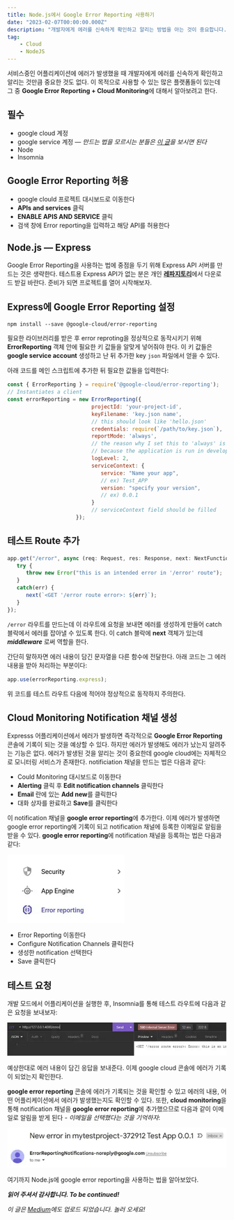 ```yaml
---
title: Node.js에서 Google Error Reporting 사용하기
date: "2023-02-07T00:00:00.000Z"
description: "개발자에게 에러를 신속하게 확인하고 알리는 방법을 아는 것이 중요합니다. Google Error Reporting을 통해 그 방법을 구현하는 방법을 알아봅니다."
tag: 
    - Cloud
    - NodeJS
---
```


서비스중인 어플리케이션에 에러가 발생했을 때 개발자에게 에러를 신속하게 확인하고 알리는 것만큼 중요한 것도 없다. 이 목적으로 사용할 수 있는 많은 플랫폼들이 있는데 그 중 **Google Error Reporting + Cloud Monitoring**에 대해서 알아보려고 한다.

## 필수
- google cloud 계정
- google service 계정 — _만드는 법을 모르시는 분들은 [이 글](https://shkim04.github.io/nodejs-에서-google-sheet-사용하는법)을 보시면 된다_
- Node
- Insomnia

## Google Error Reporting 허용
- google clould 프로젝트 대시보드로 이동한다
- **APIs and services** 클릭
- **ENABLE APIS AND SERVICE** 클릭
- 검색 창에 Error reporting을 입력하고 해당 API를 허용한다

## Node.js — Express
Google Error Reporting을 사용하는 법에 중점을 두기 위해 Express API 서버를 만드는 것은 생략한다. 테스트용 Express API가 없는 분은 개인 [**레파지토리**](https://github.com/shkim04/express_typescript_simple_api)에서 다운로드 받길 바란다. 준비가 되면 프로젝트를 열어 시작해보자.

##  Express에 Google Error Reporting 설정
```
npm install --save @google-cloud/error-reporting
```
필요한 라이브러리를 받은 후 error reproting을 정상적으로 동작시키기 위해 **ErrorReporting** 객체 안에 필요한 키 값들을 알맞게 넣어줘야 한다. 이 키 값들은 **google service account** 생성하고 난 뒤 추가한 key `json` 파일에서 얻을 수 있다. 

아래 코드를 메인 스크립트에 추가한 뒤 필요한 값들을 입력한다:

```js
const { ErrorReporting } = require('@google-cloud/error-reporting');
// Instantiates a client
const errorReporting = new ErrorReporting({
                           projectId: 'your-project-id',
                           keyFilename: 'key.json name',
                           // this should look like 'hello.json'
                           credentials: require(`/path/to/key.json`),
                           reportMode: 'always',
                           // the reason why I set this to 'always' is 
                           // because the application is run in development mode
                           logLevel: 2,
                           serviceContext: {
                              service: "Name your app",
                              // ex) Test_APP
                              version: "specify your version",
                              // ex) 0.0.1
                           }
                           // serviceContext field should be filled
                      });
```

## 테스트 Route 추가
```js
app.get("/error", async (req: Request, res: Response, next: NextFunction): Promise<void> => {
   try {
      throw new Error("this is an intended error in '/error' route");
   }
   catch(err) {
      next(`<GET '/error route error>: ${err}`);
   }
});
```
`/error` 라우트를 만드는데 이 라우트에 요청을 보내면 에러를 생성하게 만들어 catch 블락에서 에러를 잡아낼 수 있도록 한다. 이 catch 블락에 **next** 객체가 있는데 _**middleware**_ 로써 역할을 한다. 

간단히 말하자면 에러 내용이 담긴 문자열을 다른 함수에 전달한다. 아래 코드는 그 에러 내용을 받아 처리하는 부분이다:

```js
app.use(errorReporting.express);
```

위 코드를 테스트 라우트 다음에 적어야 정상적으로 동작하지 주의한다.

## Cloud Monitoring Notification 채널 생성
Expresss 어플리케이션에서 에러가 발생하면 즉각적으로 **Google Error Reporting** 콘솔에 기록이 되는 것을 예상할 수 있다. 하지만 에러가 발생해도 에러가 났는지 알려주는 기능은 없다. 에러가 발생된 것을 알리는 것이 중요한데 google cloud에는 자체적으로 모니터링 서비스가 존재한다. notificiation 채널을 만드는 법은 다음과 같다:

- Could Monitoring 대시보드로 이동한다
- **Alerting** 클릭 후 **Edit notification channels** 클릭한다
- **Email** 란에 있는 **Add new**를 클릭한다
- 대화 상자를 완료하고 **Save**를 클릭한다

이 notification 채널을 **google error reporting**에 추가한다. 이제 에러가 발생하면 google error reporting에 기록이 되고 notification 채널에 등록한 이메일로 알림을 받을 수 있다. **google error reporting**에 notification 채널을 등록하는 법은 다음과 같다:

![error-reporting](../imgs/9/error-reporting.png)

- Error Reporting 이동한다
- Configure Notification Channels 클릭한다
- 생성한 notification 선택한다
- Save 클릭한다

## 테스트 요청
개발 모드에서 어플리케이션을 실행한 후, Insomnia를 통해 테스트 라우트에 다음과 같은 요청을 보내보자:

![insomnia-request](../imgs/9/insomnia-request.png)

예상한대로 에러 내용이 담긴 응답을 보내준다. 이제 google cloud 콘솔에 에러가 기록이 되었는지 확인한다.

**google error reporting** 콘솔에 에러가 기록되는 것을 확인할 수 있고 에러의 내용, 어떤 어플리케이션에서 에러가 발생했는지도 확인할 수 있다. 또한, **cloud monitoring**을 통해 notification 채널을 **google error reporting**에 추가했으므로 다음과 같이 이메일로 알림을 받게 된다 - _이메일을 선택했다는 것을 기억하자_:

![alert-mail](../imgs/9/alert-mail.png)

여기까지 Node.js에 google error reporting을 사용하는 법을 알아보았다.

_**읽어 주셔서 감사합니다. To be continued!**_

_이 글은 [Medium](https://medium.com/@shkim04/how-to-use-google-error-reporting-on-node-js-45b0a6b3054c)에도 업로드 되었습니다._
_놀러 오세요!_